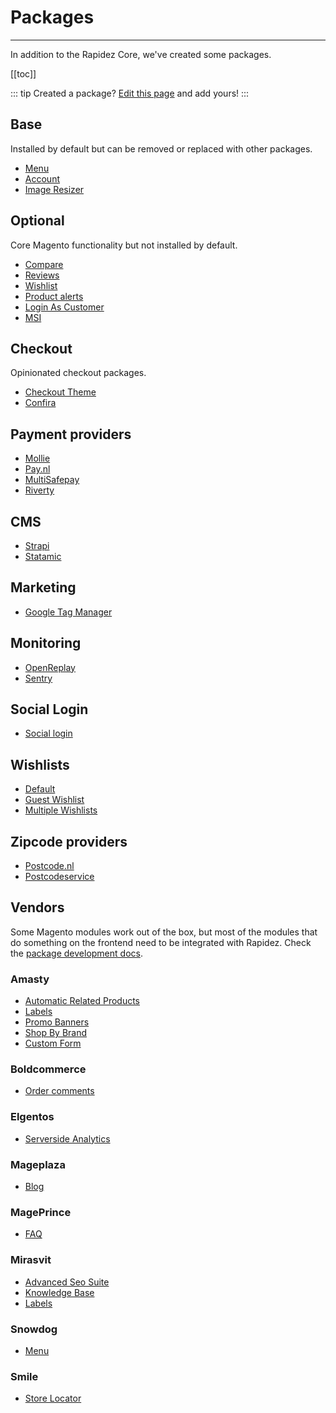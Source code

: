 # Packages

---

In addition to the Rapidez Core, we've created some packages.

[[toc]]

::: tip Created a package?
[Edit this page](https://github.com/rapidez/docs/edit/master/src/3.x/packages.md) and add yours!
:::

## Base

Installed by default but can be removed or replaced with other packages.

- [Menu](https://github.com/rapidez/menu)
- [Account](https://github.com/rapidez/account)
- [Image Resizer](https://github.com/rapidez/image-resizer)

## Optional

Core Magento functionality but not installed by default.

- [Compare](https://github.com/rapidez/compare)
- [Reviews](https://github.com/rapidez/reviews)
- [Wishlist](#wishlists)
- [Product alerts](https://github.com/rapidez/product-alert)
- [Login As Customer](https://github.com/rapidez/login-as-customer)
- [MSI](https://github.com/rapidez/msi)

## Checkout

Opinionated checkout packages.

- [Checkout Theme](https://github.com/rapidez/checkout-theme/)
- [Confira](https://github.com/rapidez/confira)

## Payment providers

- [Mollie](https://github.com/rapidez/mollie)
- [Pay.nl](https://github.com/rapidez/paynl)
- [MultiSafepay](https://github.com/rapidez/multisafepay)
- [Riverty](https://github.com/rapidez/riverty)

## CMS

- [Strapi](https://github.com/rapidez/strapi)
- [Statamic](https://github.com/rapidez/statamic)

## Marketing

- [Google Tag Manager](https://github.com/rapidez/gtm)

## Monitoring

- [OpenReplay](https://github.com/rapidez/openreplay)
- [Sentry](https://github.com/rapidez/sentry)

## Social Login

- [Social login](https://github.com/rapidez/social-login)

## Wishlists

- [Default](https://github.com/rapidez/wishlist)
- [Guest Wishlist](https://github.com/rapidez/guest-wishlist)
- [Multiple Wishlists](https://github.com/rapidez/multiple-wishlists)

## Zipcode providers

- [Postcode.nl](https://github.com/rapidez/experius-postcode-nl)
- [Postcodeservice](https://github.com/rapidez/postcodeservice)

## Vendors

Some Magento modules work out of the box, but most of the modules that do something on the frontend need to be integrated with Rapidez. Check the [package development docs](package-development.md).

### Amasty

- [Automatic Related Products](https://github.com/rapidez/amasty-automatic-related-products)
- [Labels](https://github.com/rapidez/amasty-label)
- [Promo Banners](https://github.com/rapidez/amasty-promo-banners)
- [Shop By Brand](https://github.com/rapidez/amasty-shop-by-brand)
- [Custom Form](https://github.com/rapidez/amasty-custom-form)

### Boldcommerce

- [Order comments](https://github.com/rapidez/boldcommerce-order-comments)

### Elgentos

- [Serverside Analytics](https://github.com/rapidez/elgentos-serverside-analytics)

### Mageplaza

- [Blog](https://github.com/rapidez/mageplaza-blog)

### MagePrince

- [FAQ](https://github.com/rapidez/mageprince-faq)

### Mirasvit

- [Advanced Seo Suite](https://github.com/rapidez/mirasvit-advanced-seo-suite)
- [Knowledge Base](https://github.com/rapidez/mirasvit-knowledge-base)
- [Labels](https://github.com/rapidez/mirasvit-label)

### Snowdog

- [Menu](https://github.com/rapidez/snowdog-menu)

### Smile

- [Store Locator](https://github.com/rapidez/smile-store-locator)

